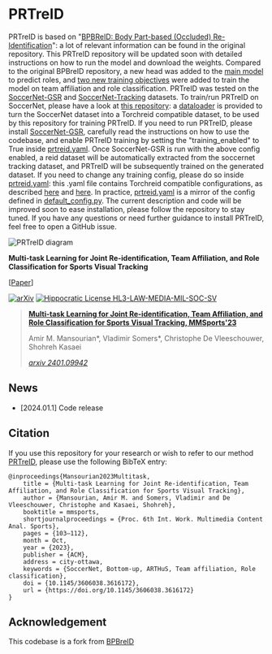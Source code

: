 <!-- TODO

-->



# PRTreID

PRTreID is based on "[BPBReID: Body Part-based (Occluded) Re-Identification](https://github.com/VlSomers/bpbreid)": a lot of relevant information can be found in the original repository.
This PRTreID repository will be updated soon with detailed instructions on how to run the model and download the weights.
Compared to the original BPBreID repository, a new head was added to the [main model](prtreid/models/bpbreid.py) to predict roles, and [two new training objectives](prtreid/engine/image/part_based_engine.py) were added to train the model on team affiliation and role classification.
PRTreID was tested on the [SoccerNet-GSR](https://github.com/SoccerNet/sn-gamestate) and [SoccerNet-Tracking](https://github.com/SoccerNet/sn-tracking) datasets.
To train/run PRTreID on SoccerNet, please have a look at [this repository](https://github.com/SoccerNet/sn-gamestate): a [dataloader](https://github.com/SoccerNet/sn-gamestate/blob/main/sn_gamestate/reid/prtreid_dataset.py) is provided to turn the SoccerNet dataset into a Torchreid compatible dataset, to be used by this repository for training PRTreID.
If you need to run PRTreID, please install [SoccerNet-GSR](https://github.com/SoccerNet/sn-gamestate), carefully read the instructions on how to use the codebase, and enable PRTreID training by setting the "training_enabled" to True inside [prtreid.yaml](https://github.com/SoccerNet/sn-gamestate/blob/main/sn_gamestate/configs/modules/reid/prtreid.yaml).
Once SoccerNet-GSR is run with the above config enabled, a reid dataset will be automatically extracted from the soccernet tracking dataset, and PRTreID will be subsequently trained on the generated dataset.
If you need to change any training config, please do so inside [prtreid.yaml](https://github.com/SoccerNet/sn-gamestate/blob/main/sn_gamestate/configs/modules/reid/prtreid.yaml): this .yaml file contains Torchreid compatible configurations, as described [here](https://github.com/KaiyangZhou/deep-person-reid) and [here](https://github.com/VlSomers/bpbreid).
In practice, [prtreid.yaml](https://github.com/SoccerNet/sn-gamestate/blob/main/sn_gamestate/configs/modules/reid/prtreid.yaml) is a mirror of the config defined in [default_config.py](prtreid/scripts/default_config.py).
The current description and code will be improved soon to ease installation, please follow the repository to stay tuned.
If you have any questions or need further guidance to install PRTreID, feel free to open a GitHub issue.


![PRTreID diagram](images/prtreid.png)

**Multi-task Learning for Joint Re-identification, Team Affiliation, and Role Classification for Sports Visual Tracking** 

[[Paper](https://arxiv.org/abs/2401.09942)]

[![arXiv](https://img.shields.io/badge/arXiv-2401.09942-<COLOR>.svg)](https://arxiv.org/abs/2401.09942) [![Hippocratic License HL3-LAW-MEDIA-MIL-SOC-SV](https://img.shields.io/static/v1?label=Hippocratic%20License&message=HL3-LAW-MEDIA-MIL-SOC-SV&labelColor=5e2751&color=bc8c3d)](https://firstdonoharm.dev/version/3/0/law-media-mil-soc-sv.html)

>**[Multi-task Learning for Joint Re-identification, Team Affiliation, and Role Classification for Sports Visual Tracking, MMSports'23](https://arxiv.org/abs/2401.09942)**
>
>Amir M. Mansourian*, Vladimir Somers*, Christophe De Vleeschouwer, Shohreh Kasaei
>
>[*arxiv 2401.09942*](https://arxiv.org/abs/2401.09942)
>


## News
- [2024.01.1] Code release


## Citation
If you use this repository for your research or wish to refer to our method [PRTreID](https://arxiv.org/abs/2401.09942), please use the following BibTeX entry:
```
@inproceedings{Mansourian2023Multitask,
	title = {Multi-task Learning for Joint Re-identification, Team Affiliation, and Role Classification for Sports Visual Tracking},
	author = {Mansourian, Amir M. and Somers, Vladimir and De Vleeschouwer, Christophe and Kasaei, Shohreh},
	booktitle = mmsports,
	shortjournalproceedings = {Proc. 6th Int. Work. Multimedia Content Anal. Sports},
	pages = {103–112},
	month = Oct,
	year = {2023},
	publisher = {ACM},
	address = city-ottawa,
	keywords = {SoccerNet, Bottom-up, ARTHuS, Team affiliation, Role classification},
	doi = {10.1145/3606038.3616172},
	url = {https://doi.org/10.1145/3606038.3616172}
}
```

## Acknowledgement
This codebase is a fork from [BPBreID](https://github.com/VlSomers/bpbreid)


